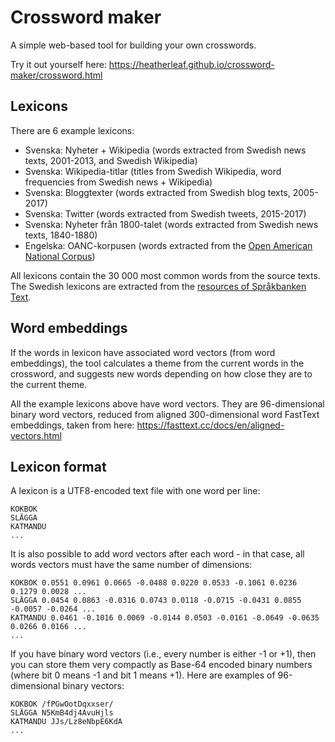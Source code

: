 # Crossword maker

A simple web-based tool for building your own crosswords.

Try it out yourself here: https://heatherleaf.github.io/crossword-maker/crossword.html

## Lexicons

There are 6 example lexicons:

- Svenska: Nyheter + Wikipedia (words extracted from Swedish news texts, 2001-2013, and Swedish Wikipedia)
- Svenska: Wikipedia-titlar (titles from Swedish Wikipedia, word frequencies from Swedish news + Wikipedia)
- Svenska: Bloggtexter (words extracted from Swedish blog texts, 2005-2017)
- Svenska: Twitter (words extracted from Swedish tweets, 2015-2017)
- Svenska: Nyheter från 1800-talet (words extracted from Swedish news texts, 1840-1880)
- Engelska: OANC-korpusen (words extracted from the [Open American National Corpus](https://www.anc.org/data/oanc/))

All lexicons contain the 30 000 most common words from the source texts. The Swedish lexicons are extracted from the [resources of Språkbanken Text](https://spraakbanken.gu.se/resurser).

## Word embeddings

If the words in lexicon have associated word vectors (from word embeddings), the tool calculates a theme from the current words in the crossword, and suggests new words depending on how close they are to the current theme.

All the example lexicons above have word vectors. They are 96-dimensional binary word vectors, reduced from aligned 300-dimensional word FastText embeddings, taken from here: https://fasttext.cc/docs/en/aligned-vectors.html

## Lexicon format

A lexicon is a UTF8-encoded text file with one word per line:

```
KOKBOK
SLÄGGA
KATMANDU
...
```

It is also possible to add word vectors after each word - in that case, all words vectors must have the same number of dimensions:

```
KOKBOK 0.0551 0.0961 0.0665 -0.0488 0.0220 0.0533 -0.1061 0.0236 0.1279 0.0028 ...
SLÄGGA 0.0454 0.0863 -0.0316 0.0743 0.0118 -0.0715 -0.0431 0.0855 -0.0057 -0.0264 ...
KATMANDU 0.0461 -0.1016 0.0069 -0.0144 0.0503 -0.0161 -0.0649 -0.0635 0.0266 0.0166 ...
...
```

If you have binary word vectors (i.e., every number is either -1 or +1), then you can store them very compactly as Base-64 encoded binary numbers (where bit 0 means -1 and bit 1 means +1). Here are examples of 96-dimensional binary vectors:

```
KOKBOK /fPGwOotDqxxser/
SLÄGGA N5KmB4dj4AvuHjls
KATMANDU JJs/Lz8eNbpE6KdA
...
```

